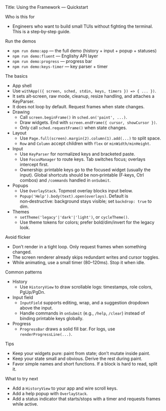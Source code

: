 Title: Using the Framework — Quickstart

Who is this for
- Engineers who want to build small TUIs without fighting the terminal. This is a step‑by‑step guide.

Run the demos
- `npm run demo:app` — the full demo (history + input + popup + statuses)
- `npm run demo:fluent` — Englishy API layer
- `npm run demo:progress` — progress bar
- `npm run demo:keys-timer` — key parser + timer

The basics
- App shell
- Use `withApp(({ screen, sched, stdin, keys, timers }) => { ... })`.
- It sets alt‑screen, raw mode, cleanup, resize handling, and attaches a KeyParser.
- It does not loop by default. Request frames when state changes.
- Drawing
  - Call `screen.beginFrame()` in `sched.on('paint', ...)`.
  - Draw widgets. End with `screen.endFrame({ cursor, showCursor })`.
  - Only call `sched.requestFrame()` when state changes.
- Layout
  - Use `Page.full(screen).margin(2).column(1).add(...)` to split space.
  - `Row` and `Column` accept children with `flex` or `minWidth/minHeight`.
- Input
  - Use `KeyParser` for normalized keys and bracketed paste.
  - Use `FocusManager` to route keys. Tab switches focus; overlays intercept first.
  - Ownership: printable keys go to the focused widget (usually the input). Global shortcuts should be non‑printable (F‑keys, Ctrl combos) and `/commands` handled in `onSubmit`.
- Popups
  - Use `OverlayStack`. Topmost overlay blocks input below.
  - `Popup('Help').body(text).open(overlays)`. Default is non‑destructive: background stays visible; set `backdrop: true` to dim.
- Themes
  - `setTheme('legacy'|'dark'|'light')`, or `cycleTheme()`.
  - Use theme tokens for colors; prefer bold/dim/invert for the legacy look.

Avoid flicker
- Don’t render in a tight loop. Only request frames when something changed.
- The screen renderer already skips redundant writes and cursor toggles.
- While animating, use a small timer (80–120ms). Stop it when idle.

Common patterns
- History
  - Use `HistoryView` to draw scrollable logs: timestamps, role colors, PgUp/PgDn.
- Input field
  - `InputField` supports editing, wrap, and a suggestion dropdown above the input.
  - Handle commands in `onSubmit` (e.g., `/help`, `/clear`) instead of binding printable keys globally.
- Progress
  - `ProgressBar` draws a solid fill bar. For logs, use `renderProgressLine(...)`.

Tips
- Keep your widgets pure: paint from state; don’t mutate inside paint.
- Keep your state small and obvious. Derive the rest during paint.
- Favor simple names and short functions. If a block is hard to read, split it.

What to try next
- Add a `HistoryView` to your app and wire scroll keys.
- Add a help popup with `OverlayStack`.
- Add a status indicator that starts/stops with a timer and requests frames while active.
